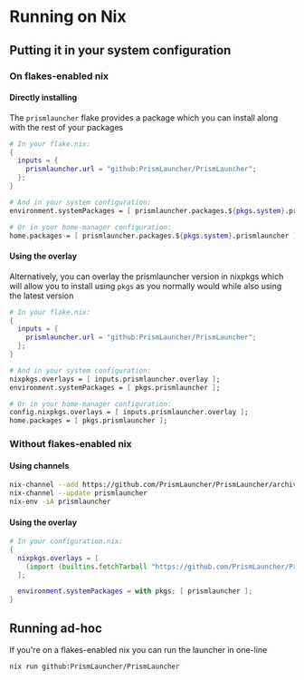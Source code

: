 # Running on Nix

## Putting it in your system configuration

### On flakes-enabled nix

#### Directly installing

The `prismlauncher` flake provides a package which you can install along with
the rest of your packages

```nix
# In your flake.nix:
{
  inputs = {
    prismlauncher.url = "github:PrismLauncher/PrismLauncher";
  };
}
```

```nix
# And in your system configuration:
environment.systemPackages = [ prismlauncher.packages.${pkgs.system}.prismlauncher ];

# Or in your home-manager configuration:
home.packages = [ prismlauncher.packages.${pkgs.system}.prismlauncher ];
```

#### Using the overlay

Alternatively, you can overlay the prismlauncher version in nixpkgs which will
allow you to install using `pkgs` as you normally would while also using the
latest version

```nix
# In your flake.nix:
{
  inputs = {
    prismlauncher.url = "github:PrismLauncher/PrismLauncher";
  };
}
```

```nix
# And in your system configuration:
nixpkgs.overlays = [ inputs.prismlauncher.overlay ];
environment.systemPackages = [ pkgs.prismlauncher ];

# Or in your home-manager configuration:
config.nixpkgs.overlays = [ inputs.prismlauncher.overlay ];
home.packages = [ pkgs.prismlauncher ];
```

### Without flakes-enabled nix

#### Using channels

```sh
nix-channel --add https://github.com/PrismLauncher/PrismLauncher/archive/master.tar.gz prismlauncher
nix-channel --update prismlauncher
nix-env -iA prismlauncher
```

#### Using the overlay

```nix
# In your configuration.nix:
{
  nixpkgs.overlays = [
    (import (builtins.fetchTarball "https://github.com/PrismLauncher/PrismLauncher/archive/develop.tar.gz")).overlay
  ];

  environment.systemPackages = with pkgs; [ prismlauncher ];
}
```

## Running ad-hoc

If you're on a flakes-enabled nix you can run the launcher in one-line

```sh
nix run github:PrismLauncher/PrismLauncher
```
